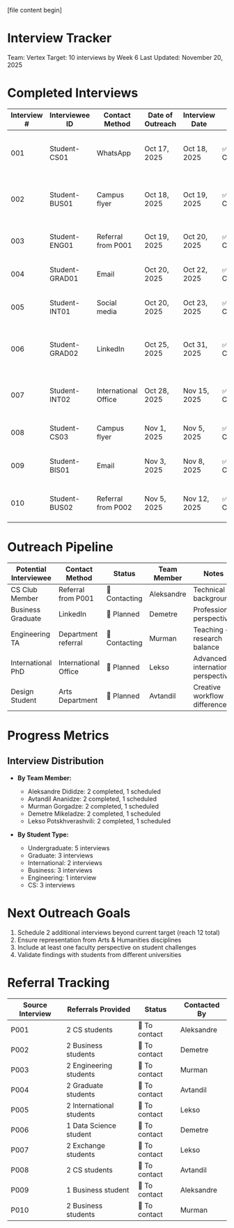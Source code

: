 [file name]: interview-tracker.md
[file content begin]
# Interview Tracker
Team: Vertex 
Target: 10 interviews by Week 6
Last Updated: November 20, 2025

# Completed Interviews
 
| Interview # | Interviewee ID | Contact Method | Date of Outreach | Interview Date | Status | Team Member | Notes |
|-------------|----------------|----------------|------------------|----------------|---------|-------------|-------|
| 001 | Student-CS01 | WhatsApp | Oct 17, 2025 | Oct 18, 2025 | ✅ Completed | Aleksandre Dididze | CS undergraduate, strong tool fragmentation pain points |
| 002 | Student-BUS01 | Campus flyer | Oct 18, 2025 | Oct 19, 2025 | ✅ Completed | Demetre Mikeladze | Business student, reputation concerns in team projects |
| 003 | Student-ENG01 | Referral from P001 | Oct 19, 2025 | Oct 20, 2025 | ✅ Completed | Murman Gorgadze | Engineering, dependency management challenges |
| 004 | Student-GRAD01 | Email | Oct 20, 2025 | Oct 22, 2025 | ✅ Completed | Avtandil Ananidze | Graduate student, multi-domain conflicts |
| 005 | Student-INT01 | Social media | Oct 20, 2025 | Oct 23, 2025 | ✅ Completed | Lekso Potskhverashvili | International student, language/system barriers |
| 006 | Student-GRAD02 | LinkedIn | Oct 25, 2025 | Oct 31, 2025 | ✅ Completed | Demetre Mikeladze | Data Science Master's, freelance + academic balance |
| 007 | Student-INT02 | International Office | Oct 28, 2025 | Nov 15, 2025 | ✅ Completed | Lekso Potskhverashvili | French exchange student, communication barriers |
| 008 | Student-CS03 | Campus flyer | Nov 1, 2025 | Nov 5, 2025 | ✅ Completed | Avtandil Ananidze | CS undergrad, LMS reliability issues |
| 009 | Student-BIS01 | Email | Nov 3, 2025 | Nov 8, 2025 | ✅ Completed | Aleksandre Dididze | Business Information Systems, tool fragmentation |
| 010 | Student-BUS02 | Referral from P002 | Nov 5, 2025 | Nov 12, 2025 | ✅ Completed | Murman Gorgadze | Business Admin, team coordination challenges |

# Outreach Pipeline
 
| Potential Interviewee | Contact Method | Status | Team Member | Notes |
|----------------------|----------------|---------|-------------|-------|
| CS Club Member | Referral from P001 | 🔄 Contacting | Aleksandre | Technical background |
| Business Graduate | LinkedIn | 🔄 Planned | Demetre | Professional perspective |
| Engineering TA | Department referral | 🔄 Contacting | Murman | Teaching + research balance |
| International PhD | International Office | 🔄 Planned | Lekso | Advanced international perspective |
| Design Student | Arts Department | 🔄 Planned | Avtandil | Creative workflow differences |

# Progress Metrics

## Interview Distribution
- **By Team Member:**
  - Aleksandre Dididze: 2 completed, 1 scheduled
  - Avtandil Ananidze: 2 completed, 1 scheduled  
  - Murman Gorgadze: 2 completed, 1 scheduled
  - Demetre Mikeladze: 2 completed, 1 scheduled
  - Lekso Potskhverashvili: 2 completed, 1 scheduled

- **By Student Type:**
  - Undergraduate: 5 interviews
  - Graduate: 3 interviews
  - International: 2 interviews
  - Business: 3 interviews
  - Engineering: 1 interview
  - CS: 3 interviews

# Next Outreach Goals
1. Schedule 2 additional interviews beyond current target (reach 12 total)
2. Ensure representation from Arts & Humanities disciplines
3. Include at least one faculty perspective on student challenges
4. Validate findings with students from different universities

# Referral Tracking
 
| Source Interview | Referrals Provided | Status | Contacted By |
|------------------|-------------------|---------|-------------|
| P001 | 2 CS students | 🔄 To contact | Aleksandre |
| P002 | 2 Business students | 🔄 To contact | Demetre |
| P003 | 2 Engineering students | 🔄 To contact | Murman |
| P004 | 2 Graduate students | 🔄 To contact | Avtandil |
| P005 | 2 International students | 🔄 To contact | Lekso |
| P006 | 1 Data Science student | 🔄 To contact | Demetre |
| P007 | 2 Exchange students | 🔄 To contact | Lekso |
| P008 | 2 CS students | 🔄 To contact | Avtandil |
| P009 | 1 Business student | 🔄 To contact | Aleksandre |
| P010 | 2 Business students | 🔄 To contact | Murman |
